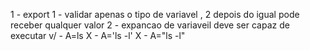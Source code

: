 1 - export 1 - validar apenas o tipo de variavel , 2 depois do igual pode receber qualquer valor
2 - expancao de variaveil deve ser capaz de executar 
	v/ - A=ls
	X - A='ls -l'
	X - A="ls -l"
